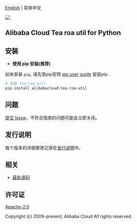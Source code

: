 [English](README.md) | 简体中文

![](https://aliyunsdk-pages.alicdn.com/icons/AlibabaCloud.svg)

## Alibaba Cloud Tea roa util for Python


## 安装

- **使用 pip 安装(推荐)**

如未安装 `pip`, 请先至pip官网 [pip user guide](https://pip.pypa.io/en/stable/installing/ "pip User Guide") 安装pip .

```bash
# 安装 tea-roa-util
pip install alibabacloud-tea-roa-util
```

## 问题
[提交 Issue](https://github.com/aliyun/tea-roa-util/issues/new)，不符合指南的问题可能会立即关闭。

## 发行说明
每个版本的详细更改记录在[发行说明](./ChangeLog.md)中。

## 相关
* [最新源码](https://github.com/aliyun/tea-roa-util/tree/master/python)

## 许可证
[Apache-2.0](http://www.apache.org/licenses/LICENSE-2.0)

Copyright (c) 2009-present, Alibaba Cloud All rights reserved.

